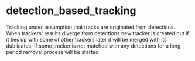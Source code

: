 # detection_based_tracking
Tracking under assumption that tracks are originated from detections. 
When trackers' results diverge from detections new tracker is created but if it ties up with some of other trackers later it will be merged with its dublicates.
If some tracker is not matched with any detections for a long period removal process will be started
